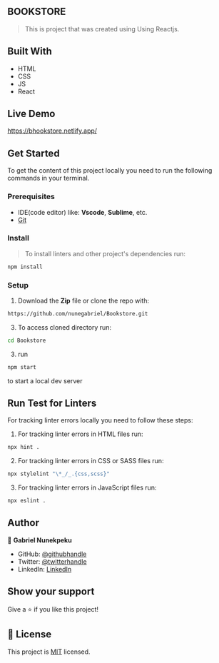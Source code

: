 ## BOOKSTORE
> This is project that was created using Using Reactjs.

## Built With

- HTML
- CSS
- JS
- React

## Live Demo

https://bhookstore.netlify.app/

## Get Started

To get the content of this project locally you need to run the following commands in your terminal.

### Prerequisites
- IDE(code editor) like: **Vscode**, **Sublime**, etc. 
- [Git](https://www.linode.com/docs/guides/how-to-install-git-on-linux-mac-and-windows/)

### Install
> To install linters and other project's dependencies run:
```bash
npm install
```

### Setup
1. Download the **Zip** file or clone the repo with:
```bash
https://github.com/nunegabriel/Bookstore.git
```
3. To access cloned directory run:
```bash
cd Bookstore
```
3. run  
```bash
npm start
```
to start a local dev server


## Run Test for Linters

For tracking linter errors locally you need to follow these steps:

1. For tracking linter errors in HTML files run:
```bash 
npx hint .
```

2. For tracking linter errors in CSS or SASS files run:

```bash
npx stylelint "\*_/_.{css,scss}"
```

3. For tracking linter errors in JavaScript files run:

```bash
npx eslint .
```

## Author

👤 **Gabriel Nunekpeku**

- GitHub: [@githubhandle](https://github.com/nunegabriel)
- Twitter: [@twitterhandle](https://twitter.com/_cornrow)
- LinkedIn: [LinkedIn](https://www.linkedin.com/in/gabriel-nunekpeku-623608173/)


## Show your support

Give a ⭐ if you like this project!

## 📝 License

This project is [MIT](./MIT.md) licensed.

